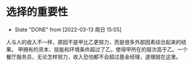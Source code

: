 # 选择的重要性


-   State "DONE"       from              <span class="timestamp-wrapper"><span class="timestamp">[2022-03-13 周日 15:05]</span></span>

人与人的收入不一样，原因不是甲比乙更努力，而是很多外部因素综合起来的结果。 甲拥有的资本、技能和环境条件超过了乙，使得甲所在的层次高于乙。一个餐厅服务员，无论怎样努力，收入恐怕都不会超过基金经理，道理就在这里。
